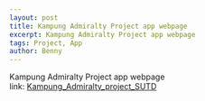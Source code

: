 ```yaml
---
layout: post
title: Kampung Admiralty Project app webpage
excerpt: Kampung Admiralty Project app webpage  
tags: Project, App
author: Benny
---
```


Kampung Admiralty Project app webpage  
link: [Kampung_Admiralty_project_SUTD](https://wcchin.github.io/Kampung_Admiralty_project_SUTD)
